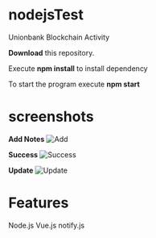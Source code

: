 # nodejsTest
Unionbank Blockchain Activity

**Download** this repository.

Execute **npm install** to install dependency

To start the program execute **npm start**

# screenshots

**Add Notes**
![Add](https://raw.githubusercontent.com/ariesbrylle-bms/nodejsTest/master/screenshots/screencapture-localhost-3300-vue-2018-10-24-17_19_43.png)

**Success**
![Success](https://raw.githubusercontent.com/ariesbrylle-bms/nodejsTest/master/screenshots/screencapture-localhost-3300-vue-2018-10-24-17_19_57.png)

**Update**
![Update](https://raw.githubusercontent.com/ariesbrylle-bms/nodejsTest/master/screenshots/screencapture-localhost-3300-vue-2018-10-24-17_20_08.png)

# Features
Node.js
Vue.js
notify.js